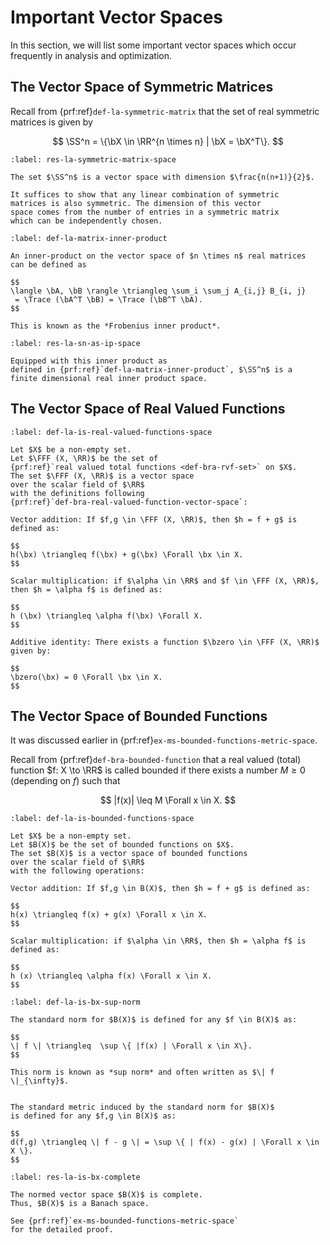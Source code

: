 # Important Vector Spaces

In this section, we will list some important
vector spaces which occur frequently in analysis
and optimization.

## The Vector Space of Symmetric Matrices

Recall from {prf:ref}`def-la-symmetric-matrix`
that the set of real symmetric
matrices is given by

$$
\SS^n = \{\bX \in \RR^{n \times n} | \bX = \bX^T\}.
$$

````{prf:theorem} The vector space of symmetric matrices
:label: res-la-symmetric-matrix-space

The set $\SS^n$ is a vector space with dimension $\frac{n(n+1)}{2}$.
````

```{prf:proof}
It suffices to show that any linear combination of symmetric
matrices is also symmetric. The dimension of this vector 
space comes from the number of entries in a symmetric matrix
which can be independently chosen.
```

```{prf:definition} Matrix inner product
:label: def-la-matrix-inner-product

An inner-product on the vector space of $n \times n$ real matrices 
can be defined as

$$
\langle \bA, \bB \rangle \triangleq \sum_i \sum_j A_{i,j} B_{i, j} 
 = \Trace (\bA^T \bB) = \Trace (\bB^T \bA).
$$

This is known as the *Frobenius inner product*.
```

```{prf:remark}
:label: res-la-sn-as-ip-space

Equipped with this inner product as 
defined in {prf:ref}`def-la-matrix-inner-product`, $\SS^n$ is a
finite dimensional real inner product space.
```

## The Vector Space of Real Valued Functions

```{prf:definition} The vector space of (total) real valued functions
:label: def-la-is-real-valued-functions-space

Let $X$ be a non-empty set. 
Let $\FFF (X, \RR)$ be the set of 
{prf:ref}`real valued total functions <def-bra-rvf-set>` on $X$.
The set $\FFF (X, \RR)$ is a vector space
over the scalar field of $\RR$
with the definitions following 
{prf:ref}`def-bra-real-valued-function-vector-space`:

Vector addition: If $f,g \in \FFF (X, \RR)$, then $h = f + g$ is defined as:

$$
h(\bx) \triangleq f(\bx) + g(\bx) \Forall \bx \in X.
$$

Scalar multiplication: if $\alpha \in \RR$ and $f \in \FFF (X, \RR)$, then $h = \alpha f$ is defined as:

$$
h (\bx) \triangleq \alpha f(\bx) \Forall X.
$$

Additive identity: There exists a function $\bzero \in \FFF (X, \RR)$ given by:

$$
\bzero(\bx) = 0 \Forall \bx \in X.
$$
```

## The Vector Space of Bounded Functions

It was discussed earlier in 
{prf:ref}`ex-ms-bounded-functions-metric-space`.

Recall from {prf:ref}`def-bra-bounded-function`
that a real valued (total) function $f: X \to \RR$ is called
bounded if there exists a number $M \geq 0$ (depending on $f$)
such that 

$$
    |f(x)| \leq M \Forall x \in X.
$$

```{prf:definition} The vector space of bounded functions
:label: def-la-is-bounded-functions-space

Let $X$ be a non-empty set. 
Let $B(X)$ be the set of bounded functions on $X$.
The set $B(X)$ is a vector space of bounded functions
over the scalar field of $\RR$
with the following operations:

Vector addition: If $f,g \in B(X)$, then $h = f + g$ is defined as:

$$
h(x) \triangleq f(x) + g(x) \Forall x \in X.
$$

Scalar multiplication: if $\alpha \in \RR$, then $h = \alpha f$ is defined as:

$$
h (x) \triangleq \alpha f(x) \Forall x \in X.
$$
```

```{prf:definition} Sup norm for the space of bounded functions
:label: def-la-is-bx-sup-norm

The standard norm for $B(X)$ is defined for any $f \in B(X)$ as:

$$
\| f \| \triangleq  \sup \{ |f(x) | \Forall x \in X\}.
$$

This norm is known as *sup norm* and often written as $\| f \|_{\infty}$.
```

```{prf:definition} Metric induced by the norm

The standard metric induced by the standard norm for $B(X)$
is defined for any $f,g \in B(X)$ as:

$$
d(f,g) \triangleq \| f - g \| = \sup \{ | f(x) - g(x) | \Forall x \in X \}.
$$
```

```{prf:theorem} $B(X)$ is complete
:label: res-la-is-bx-complete

The normed vector space $B(X)$ is complete. 
Thus, $B(X)$ is a Banach space.
```
```{prf:proof}
See {prf:ref}`ex-ms-bounded-functions-metric-space`
for the detailed proof.
```
